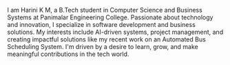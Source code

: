 I am Harini K M, a B.Tech student in Computer Science and Business Systems at Panimalar Engineering College. Passionate about technology and innovation, I specialize in software development and business solutions. My interests include AI-driven systems, project management, and creating impactful solutions like my recent work on an Automated Bus Scheduling System. I'm driven by a desire to learn, grow, and make meaningful contributions in the tech world.





